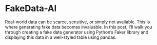 # FakeData-AI
Real-world data can be scarce, sensitive, or simply not available. This is where generating fake data becomes invaluable. In this post, I’ll walk you through creating a fake data generator using Python’s Faker library and displaying this data in a well-styled table using pandas.
